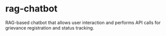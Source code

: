 # rag-chatbot
RAG-based chatbot that allows user interaction and performs API calls for grievance registration and status tracking.
